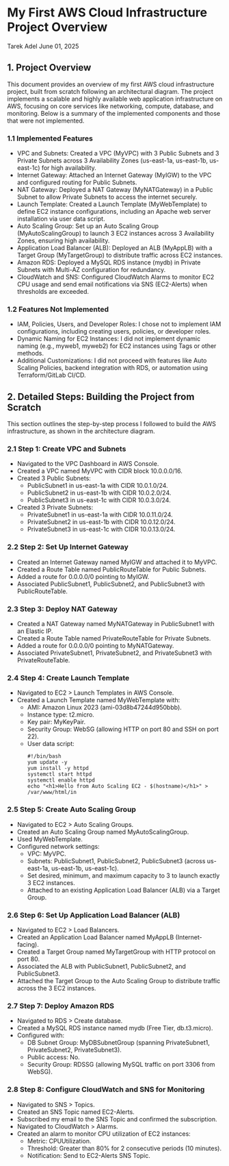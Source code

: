 # My First AWS Cloud Infrastructure Project Overview
Tarek Adel
June 01, 2025

## 1. Project Overview

This document provides an overview of my first AWS cloud infrastructure project, built from scratch following an architectural diagram. The project implements a scalable and highly available web application infrastructure on AWS, focusing on core services like networking, compute, database, and monitoring. Below is a summary of the implemented components and those that were not implemented.

### 1.1 Implemented Features

- VPC and Subnets: Created a VPC (MyVPC) with 3 Public Subnets and 3 Private Subnets across 3 Availability Zones (us-east-1a, us-east-1b, us-east-1c) for high availability.
- Internet Gateway: Attached an Internet Gateway (MyIGW) to the VPC and configured routing for Public Subnets.
- NAT Gateway: Deployed a NAT Gateway (MyNATGateway) in a Public Subnet to allow Private Subnets to access the internet securely.
- Launch Template: Created a Launch Template (MyWebTemplate) to define EC2 instance configurations, including an Apache web server installation via user data script.
- Auto Scaling Group: Set up an Auto Scaling Group (MyAutoScalingGroup) to launch 3 EC2 instances across 3 Availability Zones, ensuring high availability.
- Application Load Balancer (ALB): Deployed an ALB (MyAppLB) with a Target Group (MyTargetGroup) to distribute traffic across EC2 instances.
- Amazon RDS: Deployed a MySQL RDS instance (mydb) in Private Subnets with Multi-AZ configuration for redundancy.
- CloudWatch and SNS: Configured CloudWatch Alarms to monitor EC2 CPU usage and send email notifications via SNS (EC2-Alerts) when thresholds are exceeded.

### 1.2 Features Not Implemented

- IAM, Policies, Users, and Developer Roles: I chose not to implement IAM configurations, including creating users, policies, or developer roles.
- Dynamic Naming for EC2 Instances: I did not implement dynamic naming (e.g., myweb1, myweb2) for EC2 instances using Tags or other methods.
- Additional Customizations: I did not proceed with features like Auto Scaling Policies, backend integration with RDS, or automation using Terraform/GitLab CI/CD.

## 2. Detailed Steps: Building the Project from Scratch

This section outlines the step-by-step process I followed to build the AWS infrastructure, as shown in the architecture diagram.

### 2.1 Step 1: Create VPC and Subnets

- Navigated to the VPC Dashboard in AWS Console.
- Created a VPC named MyVPC with CIDR block 10.0.0.0/16.
- Created 3 Public Subnets:
  - PublicSubnet1 in us-east-1a with CIDR 10.0.1.0/24.
  - PublicSubnet2 in us-east-1b with CIDR 10.0.2.0/24.
  - PublicSubnet3 in us-east-1c with CIDR 10.0.3.0/24.
- Created 3 Private Subnets:
  - PrivateSubnet1 in us-east-1a with CIDR 10.0.11.0/24.
  - PrivateSubnet2 in us-east-1b with CIDR 10.0.12.0/24.
  - PrivateSubnet3 in us-east-1c with CIDR 10.0.13.0/24.

### 2.2 Step 2: Set Up Internet Gateway

- Created an Internet Gateway named MyIGW and attached it to MyVPC.
- Created a Route Table named PublicRouteTable for Public Subnets.
- Added a route for 0.0.0.0/0 pointing to MyIGW.
- Associated PublicSubnet1, PublicSubnet2, and PublicSubnet3 with PublicRouteTable.

### 2.3 Step 3: Deploy NAT Gateway

- Created a NAT Gateway named MyNATGateway in PublicSubnet1 with an Elastic IP.
- Created a Route Table named PrivateRouteTable for Private Subnets.
- Added a route for 0.0.0.0/0 pointing to MyNATGateway.
- Associated PrivateSubnet1, PrivateSubnet2, and PrivateSubnet3 with PrivateRouteTable.

### 2.4 Step 4: Create Launch Template

- Navigated to EC2 > Launch Templates in AWS Console.
- Created a Launch Template named MyWebTemplate with:
  - AMI: Amazon Linux 2023 (ami-03d8b47244d950bbb).
  - Instance type: t2.micro.
  - Key pair: MyKeyPair.
  - Security Group: WebSG (allowing HTTP on port 80 and SSH on port 22).
  - User data script:
    ```
    #!/bin/bash
    yum update -y
    yum install -y httpd
    systemctl start httpd
    systemctl enable httpd
    echo "<h1>Hello from Auto Scaling EC2 - $(hostname)</h1>" > /var/www/html/in
    ```

### 2.5 Step 5: Create Auto Scaling Group

- Navigated to EC2 > Auto Scaling Groups.
- Created an Auto Scaling Group named MyAutoScalingGroup.
- Used MyWebTemplate.
- Configured network settings:
  - VPC: MyVPC.
  - Subnets: PublicSubnet1, PublicSubnet2, PublicSubnet3 (across us-east-1a, us-east-1b, us-east-1c).
  - Set desired, minimum, and maximum capacity to 3 to launch exactly 3 EC2 instances.
  - Attached to an existing Application Load Balancer (ALB) via a Target Group.

### 2.6 Step 6: Set Up Application Load Balancer (ALB)

- Navigated to EC2 > Load Balancers.
- Created an Application Load Balancer named MyAppLB (Internet-facing).
- Created a Target Group named MyTargetGroup with HTTP protocol on port 80.
- Associated the ALB with PublicSubnet1, PublicSubnet2, and PublicSubnet3.
- Attached the Target Group to the Auto Scaling Group to distribute traffic across the 3 EC2 instances.

### 2.7 Step 7: Deploy Amazon RDS

- Navigated to RDS > Create database.
- Created a MySQL RDS instance named mydb (Free Tier, db.t3.micro).
- Configured with:
  - DB Subnet Group: MyDBSubnetGroup (spanning PrivateSubnet1, PrivateSubnet2, PrivateSubnet3).
  - Public access: No.
  - Security Group: RDSSG (allowing MySQL traffic on port 3306 from WebSG).

### 2.8 Step 8: Configure CloudWatch and SNS for Monitoring

- Navigated to SNS > Topics.
- Created an SNS Topic named EC2-Alerts.
- Subscribed my email to the SNS Topic and confirmed the subscription.
- Navigated to CloudWatch > Alarms.
- Created an alarm to monitor CPU utilization of EC2 instances:
  - Metric: CPUUtilization.
  - Threshold: Greater than 80% for 2 consecutive periods (10 minutes).
  - Notification: Send to EC2-Alerts SNS Topic.